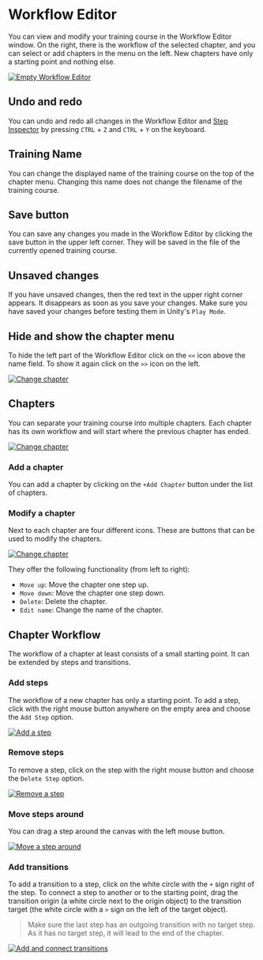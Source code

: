 # Workflow Editor

You can view and modify your training course in the Workflow Editor window. On the right, there is the workflow of the selected chapter, and you can select or add chapters in the menu on the left. New chapters have only a starting point and nothing else.

[![Empty Workflow Editor](../images/workflow-editor/empty-editor.png "")](../images/workflow-editor/empty-editor.png)

## Undo and redo

You can undo and redo all changes in the Workflow Editor and [Step Inspector](step-inspector.md) by pressing `CTRL` + `Z` and `CTRL` + `Y` on the keyboard.

## Training Name

You can change the displayed name of the training course on the top of the chapter menu. Changing this name does not change the filename of the training course.

## Save button

You can save any changes you made in the Workflow Editor by clicking the save button in the upper left corner. They will be saved in the file of the currently opened training course.

## Unsaved changes

If you have unsaved changes, then the red text in the upper right corner appears. It disappears as soon as you save your changes. Make sure you have saved your changes before testing them in Unity's `Play Mode`.

## Hide and show the chapter menu

To hide the left part of the Workflow Editor click on the `<<` icon above the name field. To show it again click on the `>>` icon on the left.

[![Change chapter](../images/workflow-editor/hide-and-open-left-part.gif "")](../images/workflow-editor/hide-and-open-left-part.gif)

## Chapters

You can separate your training course into multiple chapters. Each chapter has its own workflow and will start where the previous chapter has ended.

[![Change chapter](../images/workflow-editor/change-chapter.gif "")](../images/workflow-editor/change-chapter.gif)

### Add a chapter

You can add a chapter by clicking on the `+Add Chapter` button under the list of chapters.

### Modify a chapter

Next to each chapter are four different icons. These are buttons that can be used to modify the chapters.

[![Change chapter](../images/workflow-editor/chapter-buttons.png "")](../images/workflow-editor/chapter-buttons.png)

They offer the following functionality (from left to right):

- `Move up`: Move the chapter one step up.
- `Move down`: Move the chapter one step down.
- `Delete`: Delete the chapter.
- `Edit name`: Change the name of the chapter.

## Chapter Workflow

The workflow of a chapter at least consists of a small starting point. It can be extended by steps and transitions.

### Add steps

The workflow of a new chapter has only a starting point. To add a step, click with the right mouse button anywhere on the empty area and choose the `Add Step` option.  

[![Add a step](../images/workflow-editor/create-step.gif "")](../images/workflow-editor/create-step.gif)

### Remove steps

To remove a step, click on the step with the right mouse button and choose the `Delete Step` option.

[![Remove a step](../images/workflow-editor/remove-step.gif "")](../images/workflow-editor/remove-step.gif)

### Move steps around

You can drag a step around the canvas with the left mouse button.

[![Move a step around](../images/workflow-editor/move-step.gif "")](../images/workflow-editor/move-step.gif)

### Add transitions

To add a transition to a step, click on the white circle with the `+` sign right of the step. To connect a step to another or to the starting point, drag the transition origin (a white circle next to the origin object) to the transition target (the white circle with a `>` sign on the left of the target object).

> Make sure the last step has an outgoing transition with no target step. As it has no target step, it will lead to the end of the chapter.

[![Add and connect transitions](../images/workflow-editor/add-and-connect-transitions.gif "")](../images/workflow-editor/add-and-connect-transitions.gif)
